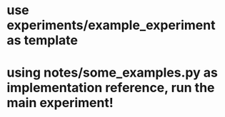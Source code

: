 # use experiments/example\_experiment as template

# using notes/some\_examples.py as implementation reference, run the main experiment!&#x20;